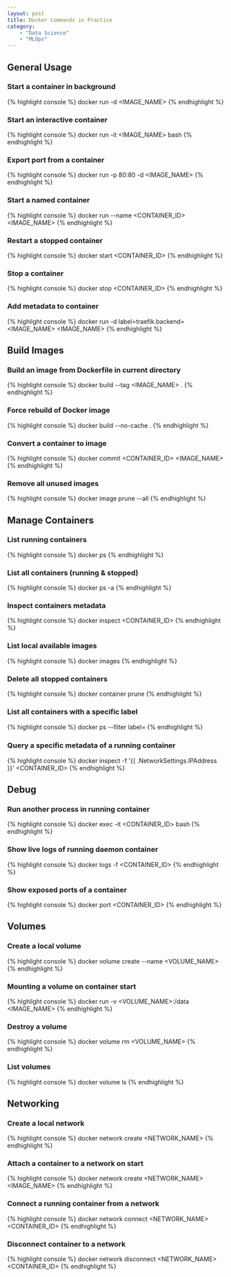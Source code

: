 ```yaml
---
layout: post
title: Docker Commands in Practice
category: 
    - "Data Science"
    - "MLOps"
---
```


## General Usage

### Start a container in background
{% highlight console %}
docker run -d <IMAGE_NAME>
{% endhighlight %}

### Start an interactive container
{% highlight console %}
docker run -it <IMAGE_NAME> bash
{% endhighlight %}

### Export port from a container
{% highlight console %}
docker run -p 80:80 -d <IMAGE_NAME>
{% endhighlight %}

### Start a named container
{% highlight console %}
docker run --name <CONTAINER_ID> <IMAGE_NAME>
{% endhighlight %}

### Restart a stopped container
{% highlight console %}
docker start <CONTAINER_ID>
{% endhighlight %}

### Stop a container
{% highlight console %}
docker stop <CONTAINER_ID>
{% endhighlight %}

### Add metadata to container
{% highlight console %}
docker run -d label=traefik.backend=<IMAGE_NAME> <IMAGE_NAME>
{% endhighlight %}

## Build Images

### Build an image from Dockerfile in current directory
{% highlight console %}
docker build --tag <IMAGE_NAME> .
{% endhighlight %}

### Force rebuild of Docker image
{% highlight console %}
docker build --no-cache .
{% endhighlight %}

### Convert a container to image
{% highlight console %}
docker commit <CONTAINER_ID> <IMAGE_NAME>
{% endhighlight %}

### Remove all unused images
{% highlight console %}
docker image prune --all
{% endhighlight %}

## Manage Containers

### List running containers
{% highlight console %}
docker ps
{% endhighlight %}

### List all containers (running & stopped)
{% highlight console %}
docker ps -a
{% endhighlight %}

### Inspect containers metadata
{% highlight console %}
docker inspect <CONTAINER_ID>
{% endhighlight %}

### List local available images
{% highlight console %}
docker images
{% endhighlight %}

### Delete all stopped containers
{% highlight console %}
docker container prune
{% endhighlight %}

### List all containers with a specific label
{% highlight console %}
docker ps --ﬁlter label=<LABEL>
{% endhighlight %}

### Query a specific metadata of a running container
{% highlight console %}
docker inspect -f '{{ .NetworkSettings.IPAddress }}' <CONTAINER_ID>
{% endhighlight %}

## Debug

### Run another process in running container
{% highlight console %}
docker exec -it <CONTAINER_ID> bash
{% endhighlight %}

### Show live logs of running daemon container
{% highlight console %}
docker logs -f <CONTAINER_ID>
{% endhighlight %}

### Show exposed ports of a container
{% highlight console %}
docker port <CONTAINER_ID>
{% endhighlight %}

## Volumes

### Create a local volume
{% highlight console %}
docker volume create --name <VOLUME_NAME>
{% endhighlight %}

### Mounting a volume on container start
{% highlight console %}
docker run -v <VOLUME_NAME>:/data <IMAGE_NAME>
{% endhighlight %}

### Destroy a volume
{% highlight console %}
docker volume rm <VOLUME_NAME>
{% endhighlight %}

### List volumes
{% highlight console %}
docker volume ls
{% endhighlight %}

## Networking

### Create a local network
{% highlight console %}
docker network create <NETWORK_NAME>
{% endhighlight %}

### Attach a container to a network on start
{% highlight console %}
docker network create <NETWORK_NAME> <IMAGE_NAME>
{% endhighlight %}

### Connect a running container from a network
{% highlight console %}
docker network connect <NETWORK_NAME> <CONTAINER_ID>
{% endhighlight %}

### Disconnect container to a network
{% highlight console %}
docker network disconnect <NETWORK_NAME> <CONTAINER_ID>
{% endhighlight %}
